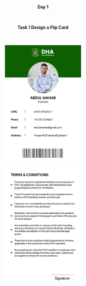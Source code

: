 #### <p align='center'>Day 1 </p><br>

#### <p align='center'>Task 1 Design a Flip Card</p><br>

<p align='center'>
<img src="Design/Employee.png" width="50%"> <br><br>
<img src="Design/Resident.png" width="50%">
</p>